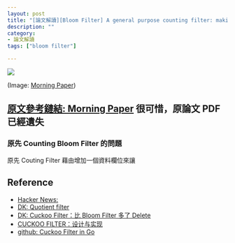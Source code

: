 ```yaml
---
layout: post
title: "[論文解讀][Bloom Filter] A general purpose counting filter: making every bit count"
description: ""
category: 
- 論文解讀
tags: ["bloom filter"]

---
```


![](https://adriancolyer.files.wordpress.com/2017/08/cqf-sketch-1.jpeg?w=566&zoom=2)

(Image: [Morning Paper](https://blog.acolyer.org/2017/08/08/a-general-purpose-counting-filter-making-every-bit-count/))

## [原文參考鏈結: Morning Paper](https://blog.acolyer.org/2017/08/08/a-general-purpose-counting-filter-making-every-bit-count/)  很可惜，原論文 PDF 已經遺失

### 原先 Counting Bloom Filter 的問題

原先 Couting Filter 藉由增加一個資料欄位來讓


## Reference

- [Hacker News:](https://news.ycombinator.com/item?id=14956322)
- [DK: Quotient filter](https://blog.gslin.org/archives/2017/08/09/7500/quotient-filter/)
- [DK: Cuckoo Filter：比 Bloom Filter 多了 Delete](https://blog.gslin.org/archives/2016/08/08/6718/cuckoo-filter%EF%BC%9A%E6%AF%94-bloom-filter-%E5%A4%9A%E4%BA%86-delete/)
- [CUCKOO FILTER：设计与实现](https://coolshell.cn/articles/17225.html)
- [github: Cuckoo Filter in Go](https://github.com/joeshaw/cuckoofilter/blob/master/filter.go)
